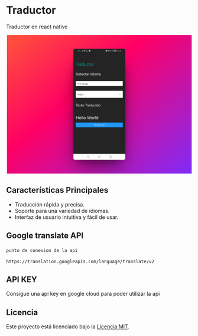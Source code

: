 # Traductor 

Traductor en react native

<div align="center" >
<a href='https://github.com/SebastianINF/Translate/tree/main' target='_blank' ><img width="500px" src='https://github.com/SebastianINF/Translate/blob/main/assets/translate.png' border='0' alt='translate app'/></a>
</div>

## Características Principales

- Traducción rápida y precisa.
- Soporte para una variedad de idiomas.
- Interfaz de usuario intuitiva y fácil de usar.

## Google translate API

`punto de conexion de la api`

```
https://translation.googleapis.com/language/translate/v2
```

## API KEY 

Consigue una api key en google cloud para poder utilizar la api

## Licencia

Este proyecto está licenciado bajo la [Licencia MIT](LICENSE).
